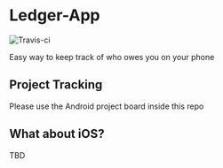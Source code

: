 # Ledger-App
![Travis-ci](https://travis-ci.org/BackpackMedia/Ledger-App.svg?branch=master)

Easy way to keep track of who owes you on your phone

## Project Tracking

Please use the Android project board inside this repo


## What about iOS?
TBD
